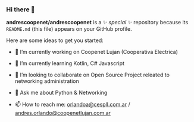 ### Hi there 👋

**andrescoopenet/andrescoopenet** is a ✨ _special_ ✨ repository because its `README.md` (this file) appears on your GitHub profile.

Here are some ideas to get you started:

- 🔭 I’m currently working on Coopenet Lujan (Cooperativa Electrica)
- 🌱 I’m currently learning Kotlin, C# Javascript
- 👯 I’m looking to collaborate on Open Source Project releated to networking administration

- 💬 Ask me about Python & Networking
- 📫 How to reach me: orlandoa@cespll.com.ar / andres.orlando@coopenetlujan.com.ar

